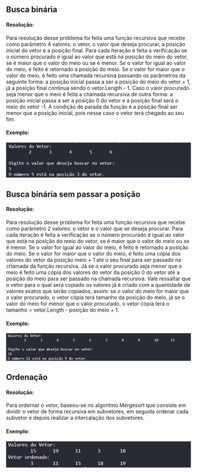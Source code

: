 ## Busca binária

#### Resolução: 

Para resolução desse problema foi feita uma função recursiva que recebe como parâmetro 4 valores: o vetor, o valor que deseja procurar, a posição inicial do vetor e a posição final. Para cada iteração é feita a verificação se o número procurado é igual ao valor que está na posição do meio do vetor, se é maior que o valor do meio ou se é menor. Se o valor for igual ao valor do meio, é feito é retornado a posição do meio. Se o valor for maior que o valor do meio, é feito uma chamada recursiva passando os parâmetros da seguinte forma: a posição inicial passa a ser a posição do meio do vetor + 1, já a posição final continua sendo o vetor.Length - 1. Caso o valor procurado seja menor que o meio é feita a chamada recursiva de outra forma: a posição inicial passa a ser a posição 0 do vetor e a posição final será o meio do vetor -1. A condição de parada da função é a posição final ser menor  que a posição inicial, pois nesse caso o vetor terá chegado ao seu fim. 


#### Exemplo:

![Laboratorio 3 - Exercicio 1](/relatorio/Imagens/Laboratorio3/BuscaEOrdenacao/buscaComPos/buscaBinariaComPos.jpg)


## Busca binária sem passar a posição

#### Resolução:

Para resolução desse problema foi feita uma função recursiva que recebe como parâmetro 2 valores: o vetor e o valor que se deseja procurar. Para cada iteração é feita a verificação se o número procurado é igual ao valor que está na posição do meio do vetor, se é maior que o valor do meio ou se é menor. Se o valor for igual ao valor do meio, é feito é retornado a posição do meio. Se o valor for maior que o valor do meio, é feito uma cópia dos valores do vetor da posição meio + 1 até o seu final para ser passado na chamada da função recursiva. Já se o valor procurado seja menor que o meio é feito uma cópia dos valores do vetor da posição 0 do vetor até a posição do meio para ser passado na chamada recursiva. Vale ressaltar que o vetor para o qual será copiado os valores já é criado com a quantidade de valores exatos que serão copiados, assim: se o valor do meio for maior que o valor procurado, o vetor cópia terá tamanho da posição do meio, já se o valor do meio for menor que o valor procurado, o vetor cópia terá o tamanho =  vetor.Length - posição do meio + 1. 

#### Exemplo:

![Laboratorio 3 - Exercicio 2](/relatorio/Imagens/Laboratorio3/BuscaEOrdenacao/buscaSemPos/buscaBinariaSemPos.jpg)

## Ordenação
#### Resolução:
Para ordernar o vetor, baseou-se no algoritmo Mergesort que consiste em dividir o vetor de forma recursiva em subvetores, em seguida ordenar cada subvetor e depois realizar a intercalação dos subvetores.

#### Exemplo:

![Laboratorio 3 - Exercicio 2](/relatorio/Imagens/Laboratorio3/BuscaEOrdenacao/ordenacaoBinaria.jpg)

